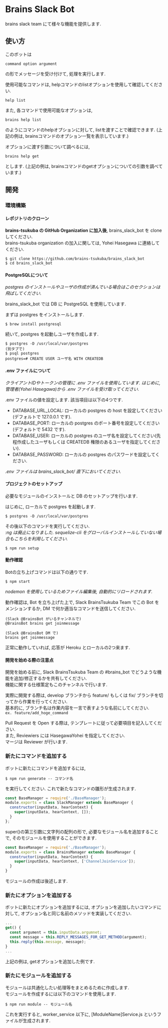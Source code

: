 # Brains Slack Bot
brains slack team にて様々な機能を提供します.

## 使い方
このボットは

```
command option argument
```
の形でメッセージを受け付けて, 処理を実行します.

使用可能なコマンドは, helpコマンドのlistオプションを使用して確認してください.

```
help list
```

また, 各コマンドで使用可能なオプションは,

```
brains help list
```

のようにコマンドのhelpオプションに対して, listを渡すことで確認できます. (上記の例は, brainsコマンドのオプション一覧を表示しています.)

オプションに渡す引数について調べるには,

```
brains help get
```

とします. (上記の例は, brainsコマンドのgetオプションについての引数を調べています.)

## 開発

### 環境構築

#### レポジトリのクローン
**brains-tsukuba の GitHub Organization に加入後**, brains_slack_bot を clone してください.  
brains-tsukuba organization の加入に関しては, Yohei Hasegawa に連絡してください.
```
$ git clone https://github.com/brains-tsukuba/brains_slack_bot
$ cd brains_slack_bot
```

#### PostgreSQLについて
*postgres のインストールやユーザの作成が済んでいる場合はこのセクションは飛ばしてください.*

brains_slack_bot では DB に PostgreSQL を使用しています.  

まずは postgres をインストールします.
```
$ brew install postgresql
```
続いて, postgres を起動しユーザを作成します.
```
$ postgres -D /usr/local/var/postgres
(別タブで)
$ psql postgres
postgres=# CREATE USER ユーザ名 WITH CREATEDB
```

#### .env ファイルについて
*クライアントIDやトークンの管理に .env ファイルを使用しています. はじめに, 管理者(Yohei Hasegawa)から .env ファイルを受け取ってください.*  

.env ファイルの値を設定します. 該当項目は以下の4つです.
- DATABASE_URL_LOCAL: ローカルの postgres の host を設定してください(デフォルトで 127.0.0.1 です).
- DATABASE_PORT: ローカルの postgres のポート番号を設定してください(デフォルトで 5432 です).
- DATABASE_USER: ローカルの postgres のユーザ名を設定してください(先程作成したユーザもしくは CREATEDB 権限のあるユーザを指定してください).
- DATABASE_PASSWORD: ローカルの postgres のパスワードを設定してください.

*.env ファイルは brains_slack_bot/ 直下においてください.*

#### プロジェクトのセットアップ
必要なモジュールのインストールと DB のセットアップを行います.  

はじめに, ローカルで postgres を起動します.
```
$ postgres -D /usr/local/var/postgres
```

その後以下のコマンドを実行してください.  
*:ng は廃止になりました. sequelize-cli をグローバルインストールしていない場合もこちらを利用してください.*
```
$ npm run setup
```

#### 動作確認
Botの立ち上げコマンドは以下の通りです.
```
$ npm start
```
*nodemon を使用しているためファイル編集後, 自動的にリロードされます.*

動作確認は, Bot を立ち上げた上で, Slack BrainsTsukuba Team でこの Bot をメンションするか, DM で何か適当なコマンドを送信してください.
```
(Slack @BrainsBot がいるチャンネルで)
@BrainsBot brains get joinmessage

(Slack @BrainsBot DM で)
brains get joinmessage
```
正常に動作していれば, 応答が Heroku とローカルの2つ来ます.

#### 開発を始める際の注意点
開発を始める前に, Slack BrainsTsukuba Team の #brains_bot でどうような機能を追加/修正するかを共有してください.  
機能に関する仕様策定もこのチャンネルで行います.

実際に開発する際は, develop ブランチから feature/ もしくは fix/ ブランチを切ってから作業を行ってください.  
基本的に, ブランチ名は作業内容を一言で表すような名前にしてください.  
`ex. feature/add_hoge_command`

Pull Request を Open する際は, テンプレートに従って必要項目を記入してください.  
また, Reviewiers には HasegawaYohei を指定してください.  
マージは Reviewer が行います.


### 新たにコマンドを追加する
ボットに新たにコマンドを追加するには,

```
$ npm run generate -- コマンド名
```

を実行してください. これで新たなコマンドの雛形が生成されます.

```javascript
const BaseManager = require('./BaseManager');
module.exports = class SlackManager extends BaseManager {
  constructor(inputData, hearContext) {
    super(inputData, hearContext, []);
  }
};
```

super()の第三引数に文字列の配列の形で, 必要なモジュール名を追加することで, そのモジュールを使用することができます.

```javascript
const BaseManager = require('./BaseManager');
module.exports = class BrainsManager extends BaseManager {
  constructor(inputData, hearContext) {
    super(inputData, hearContext, ['ChannelJoinService']);
  }
}
```

モジュールの作成は後述します.

### 新たにオプションを追加する
ボットに新たにオプションを追加するには, オプションを追加したいコマンドに対して, オプション名と同じ名前のメソッドを実装してください.

```javascript
...
get() {
  const argument = this.inputData.argumnet;
  const message = this.REPLY_MESSAGES_FOR_GET_METHOD(argument);
  this.reply(this.message, message);
}
...
```

上記の例は, getオプションを追加した例です.

### 新たにモジュールを追加する
モジュールは共通化したい処理等をまとめるために作成します.  
モジュールを作成するには以下のコマンドを使用します.
```
$ npm run module -- モジュール名
```
これを実行すると, worker_service 以下に, [ModuleName]Service.js というファイルが生成されます.